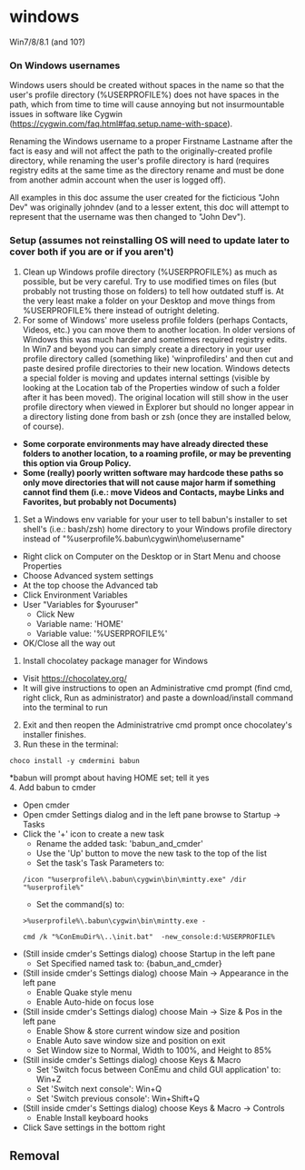 # windows

Win7/8/8.1 (and 10?)

### On Windows usernames

Windows users should be created without spaces in the name so that the user's profile directory (%USERPROFILE%) does not have spaces in the path, which from time to time will cause annoying but not insurmountable issues in software like Cygwin (https://cygwin.com/faq.html#faq.setup.name-with-space).

Renaming the Windows username to a proper Firstname Lastname after the fact is easy and will not affect the path to the originally-created profile directory, while renaming the user's profile directory is hard (requires registry edits at the same time as the directory rename and must be done from another admin account when the user is logged off).

All examples in this doc assume the user created for the ficticious "John Dev" was originally johndev (and to a lesser extent, this doc will attempt to represent that the username was then changed to "John Dev").

### Setup (assumes not reinstalling OS will need to update later to cover both if you are or if you aren't)

1. Clean up Windows profile directory (%USERPROFILE%) as much as possible, but be very careful. Try to use modified times on files (but probably not trusting those on folders) to tell how outdated stuff is. At the very least make a folder on your Desktop and move things from %USERPROFILE% there instead of outright deleting.
2. For some of Windows' more useless profile folders (perhaps Contacts, Videos, etc.) you can move them to another location. In older versions of Windows this was much harder and sometimes required registry edits. In Win7 and beyond you can simply create a directory in your user profile directory called (something like) 'winprofiledirs' and then cut and paste desired profile directories to their new location. Windows detects a special folder is moving and updates internal settings (visible by looking at the Location tab of the Properties window of such a folder after it has been moved). The original location will still show in the user profile directory when viewed in Explorer but should no longer appear in a directory listing done from bash or zsh (once they are installed below, of course).
  - **Some corporate environments may have already directed these folders to another location, to a roaming profile, or may be preventing this option via Group Policy.**
  - **Some (really) poorly written software may hardcode these paths so only move directories that will not cause major harm if something cannot find them (i.e.: move Videos and Contacts, maybe Links and Favorites, but probably not Documents)**
1. Set a Windows env variable for your user to tell babun's installer to set shell's (i.e.: bash/zsh) home directory to your Windows profile directory instead of "%userprofile%\.babun\cygwin\home\username"
  - Right click on Computer on the Desktop or in Start Menu and choose Properties
  - Choose Advanced system settings
  - At the top choose the Advanced tab
  - Click Environment Variables
  - User "Variables for $youruser"
    - Click New
    - Variable name: 'HOME'
    - Variable value: '%USERPROFILE%'
  - OK/Close all the way out
1. Install chocolatey package manager for Windows
  - Visit https://chocolatey.org/
  - It will give instructions to open an Administrative cmd prompt (find cmd, right click, Run as administrator) and paste a download/install command into the terminal to run
2. Exit and then reopen the Administratrive cmd prompt once chocolatey's installer finishes.
3. Run these in the terminal:  
  ```
  choco install -y cmdermini babun
  ```  
  *babun will prompt about having HOME set; tell it yes  
4. Add babun to cmder
  - Open cmder
  - Open cmder Settings dialog and in the left pane browse to Startup -> Tasks
  - Click the '+' icon to create a new task
    - Rename the added task: 'babun_and_cmder'
    - Use the 'Up' button to move the new task to the top of the list
    - Set the task's Task Parameters to:  
    ```
    /icon "%userprofile%\.babun\cygwin\bin\mintty.exe" /dir "%userprofile%"
    ```
    - Set the command(s) to:  
    ```
    >%userprofile%\.babun\cygwin\bin\mintty.exe -
    
    cmd /k "%ConEmuDir%\..\init.bat"  -new_console:d:%USERPROFILE%
    ```
  - (Still inside cmder's Settings dialog) choose Startup in the left pane
    - Set Specified named task to: {babun_and_cmder}
  - (Still inside cmder's Settings dialog) choose Main -> Appearance in the left pane
    - Enable Quake style menu
    - Enable Auto-hide on focus lose
  - (Still inside cmder's Settings dialog) choose Main -> Size & Pos in the left pane
    - Enable Show & store current window size and position
    - Enable Auto save window size and position on exit
    - Set Window size to Normal, Width to 100%, and Height to 85%
  - (Still inside cmder's Settings dialog) choose Keys & Macro
    - Set 'Switch focus between ConEmu and child GUI application' to: Win+Z
    - Set 'Switch next console': Win+Q
    - Set 'Switch previous console': Win+Shift+Q
  - (Still inside cmder's Settings dialog) choose Keys & Macro -> Controls
    - Enable Install keyboard hooks
  - Click Save settings in the bottom right



## Removal
